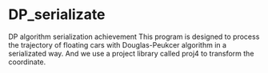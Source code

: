 # DP_serializate
DP algorithm serialization achievement
This program is designed to process the trajectory of floating cars with Douglas-Peukcer algorithm in a serializated way.
And we use a project library called proj4 to transform the coordinate.
